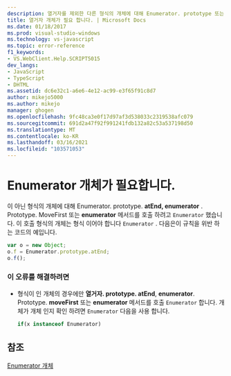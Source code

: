 ```yaml
---
description: 열거자를 제외한 다른 형식의 개체에 대해 Enumerator. prototype 또는 enumerator. prototype.. i a. a. a. a. a.
title: 열거자 개체가 필요 합니다. | Microsoft Docs
ms.date: 01/18/2017
ms.prod: visual-studio-windows
ms.technology: vs-javascript
ms.topic: error-reference
f1_keywords:
- VS.WebClient.Help.SCRIPT5015
dev_langs:
- JavaScript
- TypeScript
- DHTML
ms.assetid: dc6e32c1-a6e6-4e12-ac99-e3f65f91c8d7
author: mikejo5000
ms.author: mikejo
manager: ghogen
ms.openlocfilehash: 9fc48ca3e0f17d97af3d538033c2319538afc079
ms.sourcegitcommit: 691d2a47f92f991241fdb132a82c53a537198d50
ms.translationtype: MT
ms.contentlocale: ko-KR
ms.lasthandoff: 03/16/2021
ms.locfileid: "103571053"
---
```

# <a name="enumerator-object-expected"></a>Enumerator 개체가 필요합니다.
이 아닌 형식의 개체에 대해 Enumerator. prototype. **atEnd, enumerator** . Prototype. MoveFirst 또는 **enumerator** 메서드를 호출 하려고 `Enumerator` 했습니다. 이 호출 형식의 개체는 형식 이어야 합니다 `Enumerator` . 다음은이 규칙을 위반 하는 코드의 예입니다.  
  
```JavaScript  
var o = new Object;  
o.f = Enumerator.prototype.atEnd;  
o.f();  
```  
  
### <a name="to-correct-this-error"></a>이 오류를 해결하려면  
  
- 형식이 인 개체의 경우에만 **열거자. prototype. atEnd**, **enumerator**. Prototype. **moveFirst** 또는 **enumerator** 메서드를 호출 `Enumerator` 합니다. 개체가 개체 인지 확인 하려면 `Enumerator` 다음을 사용 합니다.  
  
    ```js
    if(x instanceof Enumerator)  
    ```  
  
## <a name="see-also"></a>참조  
 [Enumerator 개체](https://developer.mozilla.org/docs/Archive/Web/JavaScript/Microsoft_Extensions/Enumerator)
